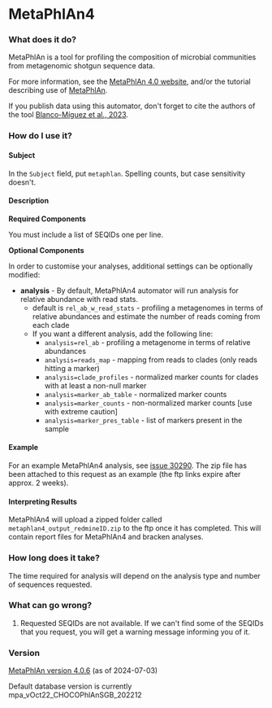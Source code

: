 # MetaPhlAn4

### What does it do?

MetaPhlAn is a tool for profiling the composition of microbial communities from metagenomic shotgun sequence data.

For more information, see the [MetaPhlAn 4.0 website](https://huttenhower.sph.harvard.edu/metaphlan/), and/or the tutorial describing use of [MetaPhlAn](https://github.com/biobakery/MetaPhlAn/wiki/MetaPhlAn-4).

If you publish data using this automator, don't forget to cite the authors of the tool [Blanco-Míguez et al., 2023](https://www.nature.com/articles/s41587-023-01688-w).

### How do I use it?

#### Subject

In the `Subject` field, put `metaphlan`. Spelling counts, but case sensitivity doesn't.

#### Description

**Required Components**

You must include a list of SEQIDs one per line.

**Optional Components**

In order to customise your analyses, additional settings can be optionally modified:

- **analysis** - By default, MetaPhlAn4 automator will run analysis for relative abundance with read stats.
    - default is `rel_ab_w_read_stats` - profiling a metagenomes in terms of relative abundances and estimate the number of reads coming from each clade
    - If you want a different analysis, add the following line:
        - `analysis=rel_ab` - profiling a metagenome in terms of relative abundances
        - `analysis=reads_map`  -  mapping from reads to clades (only reads hitting a marker)
        - `analysis=clade_profiles` - normalized marker counts for clades with at least a non-null marker
        - `analysis=marker_ab_table` - normalized marker counts
        - `analysis=marker_counts` - non-normalized marker counts [use with extreme caution]
        - `analysis=marker_pres_table` - list of markers present in the sample



#### Example

For an example MetaPhlAn4 analysis, see [issue 30290](https://redmine.biodiversity.agr.gc.ca/issues/30290). The zip file has been attached to this request as an example (the ftp links expire after approx. 2 weeks).

#### Interpreting Results

MetaPhlAn4 will upload a zipped folder called `metaphlan4_output_redmineID.zip` to the ftp once it has completed. This will contain report files for MetaPhlAn4 and bracken analyses.

### How long does it take?

The time required for analysis will depend on the analysis type and number of sequences requested. 

### What can go wrong?

1) Requested SEQIDs are not available. If we can't find some of the SEQIDs that you request, you will get a warning message informing you of it.

### Version

[MetaPhlAn version 4.0.6](https://huttenhower.sph.harvard.edu/metaphlan/) (as of 2024-07-03)

Default database version is currently mpa_vOct22_CHOCOPhlAnSGB_202212



